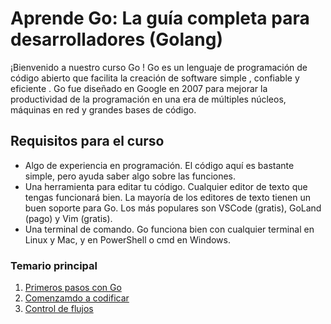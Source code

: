 # Aprende Go: La guía completa para desarrolladores (Golang)

¡Bienvenido a nuestro curso Go ! Go es un lenguaje de programación de código abierto que facilita la creación de software simple , confiable y eficiente . Go fue diseñado en Google en 2007 para mejorar la productividad de la programación en una era de múltiples núcleos, máquinas en red y grandes bases de código.

## Requisitos para el curso
- Algo de experiencia en programación. El código aquí es bastante simple, pero ayuda saber algo sobre las funciones.
- Una herramienta para editar tu código. Cualquier editor de texto que tengas funcionará bien. La mayoría de los editores de texto tienen un buen soporte para Go. Los más populares son VSCode (gratis), GoLand (pago) y Vim (gratis).
- Una terminal de comando. Go funciona bien con cualquier terminal en Linux y Mac, y en PowerShell o cmd en Windows.

### Temario principal

1. [Primeros pasos con Go](sections/01-get-started-with%20-go.md)
2. [Comenzamdo a codificar](sections/02-starting-to-code.md)
3. [Control de flujos](sections/03-flow-control.md)